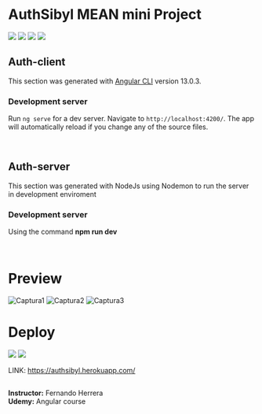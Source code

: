 # AuthSibyl MEAN mini Project

<img src="https://img.shields.io/badge/MongoDB-4EA94B?style=for-the-badge&logo=mongodb&logoColor=white"> <img src="https://img.shields.io/badge/Express.js-404D59?style=for-the-badge"> <img src="https://img.shields.io/badge/Angular-DD0031?style=for-the-badge&logo=angular&logoColor=white"> <img src="https://img.shields.io/badge/Node.js-43853D?style=for-the-badge&logo=node.js&logoColor=white">


## Auth-client

This section was generated with [Angular CLI](https://github.com/angular/angular-cli) version 13.0.3.

### Development server

Run `ng serve` for a dev server. Navigate to `http://localhost:4200/`. The app will automatically reload if you change any of the source files.

<br/>

## Auth-server

This section was generated with NodeJs using Nodemon to run the server in development enviroment 

### Development server

Using the command <b>npm run dev</b>

<br/>

# Preview 
![Captura1](https://user-images.githubusercontent.com/51963634/172224500-47379311-51df-449a-9acf-0e407f735f4b.PNG)
![Captura2](https://user-images.githubusercontent.com/51963634/172224503-7dff7fa4-9878-4cb5-95df-96f98c03a528.PNG)
![Captura3](https://user-images.githubusercontent.com/51963634/172224491-bda0ee63-fb8b-4ed2-a016-ee442b3d150b.PNG)

# Deploy
<img src="http://img.shields.io/badge/-Github-000000?style=flat&logo=github&logoColor=FFFFFF"> <img src="http://img.shields.io/badge/-Heroku-430098?style=flat&logo=heroku&logoColor=white"> 

LINK: https://authsibyl.herokuapp.com/

## 
<b>Instructor:</b> Fernando Herrera
<br/>
<b>Udemy:</b> Angular course

